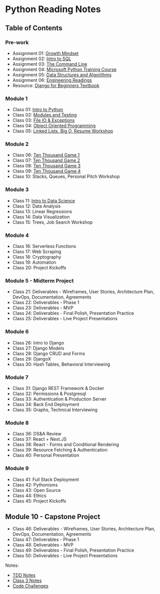 
# Python Reading Notes

## Table of Contents

### Pre-work

- Assignment 01: [Growth Mindset](growthmindset.md)
- Assignment 02: [Intro to SQL](intro_to_SQL.md)
- Assignment 03: [The Command Line](thecommandline.md)
- Assignment 04: [Microsoft Python Training Course](pythontraining.md)
- Assignment 05: [Data Structures and Algorithms](data.md)
- Assignment 06: [Engineering Readings](engineer.md)
- Resource: [Django for Beginners Textbook](book-django-for-beginners.pdf)


### Module 1

- Class 01: [Intro to Python](1.md)
- Class 02: [Modules and Testing](2.md)
- Class 03: [File IO & Exceptions](3.md)
- Class 04: [Object Oriented Programming](4.md)
- Class 05: [Linked Lists, Big O, Resume Workshop](5.md)

### Module 2

- Class 06: [Ten Thousand Game 1](6.md)
- Class 07: [Ten Thousand Game 2](7.md)
- Class 08: [Ten Thousand Game 3](8.md)
- Class 09: [Ten Thousand Game 4](9.md)
- Class 10: Stacks, Queues, Personal Pitch Workshop

### Module 3

- Class 11: [Intro to Data Science](10.md)
- Class 12: Data Analysis
- Class 13: Linear Regressions
- Class 14: Data Visualization
- Class 15: Trees, Job Search Workshop

### Module 4

- Class 16: Serverless Functions
- Class 17: Web Scraping
- Class 18: Cryptography
- Class 19: Automation
- Class 20: Project Kickoffs

### Module 5 - Midterm Project

- Class 21: Deliverables - Wireframes, User Stories, Architecture Plan, DevOps, Documentation, Agreements
- Class 22: Deliverables - Phase 1
- Class 23: Deliverables - MVP
- Class 24: Deliverables - Final Polish, Presentation Practice
- Class 25: Deliverables - Live Project Presentations

### Module 6
- Class 26: Intro to Django
- Class 27: Django Models
- Class 28: Django CRUD and Forms
- Class 29: DjangoX
- Class 30: Hash Tables, Behavioral Interviewing

### Module 7
- Class 31: Django REST Framework & Docker
- Class 32: Permissions & Postgresql
- Class 33: Authentication & Production Server
- Class 34: Back End Deployment
- Class 35: Graphs, Technical Interviewing

### Module 8
- Class 36: DS&A Review
- Class 37: React + Next.JS
- Class 38: React - Forms and Conditional Rendering
- Class 39: Resource Fetching & Authentication
- Class 40: Personal Presentation

### Module 9
- Class 41: Full Stack Deployment
- Class 42: Pythonisms
- Class 43: Open Source
- Class 44: Ethics
- Class 45: Project Kickoffs

## Module 10 - Capstone Project
- Class 46: Deliverables - Wireframes, User Stories, Architecture Plan, DevOps, Documentation, Agreements
- Class 47: Deliverables - Phase 1
- Class 48: Deliverables - MVP
- Class 49: Deliverables - Final Polish, Presentation Practice
- Class 50: Deliverables - Live Project Presentations

Notes:

- [TDD Notes](TDD.md)
- [Class 3 Notes](3notes.md)
- [Code Challenges](codechallenges.md)